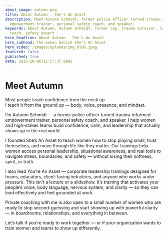 ```yaml
---
about_image: autumn.png
title: About Autumn - She's An Asset
description: Meet Autumn Schmidt, former police officer turned trauma-informed
  empowerment trainer, personal safety coach, and speaker.
keywords: About Autumn, Autumn Schmidt, former cop, trauma survivor, leadership
  coach, safety expert
hero_headline: About Autumn - She's An Asset
hero_subhead: The woman behind She's An Asset
hero_video: /images/uploads/img_8589.jpeg
featured: false
published: true
date: 2025-10-06T11:57:37.889Z
---
```


# Meet Autumn

Most people teach confidence from the neck up.  
I teach it from the ground up — body, voice, presence, and mindset.

I’m Autumn Schmidt — a former police officer turned trauma-informed empowerment trainer, personal safety coach, and speaker. I help women and high-stakes teams build confidence, calm, and leadership that actually shows up in the real world.

I founded She’s An Asset to teach women how to stop playing small, trust themselves, and move through life like they matter. Our trainings help women access personal leadership, situational awareness, and real tools to navigate stress, boundaries, and safety — without losing their softness, spirit, or truth.

I also lead You’re An Asset — corporate leadership trainings designed for teams, educators, client-facing industries, and anyone who works under pressure. This isn’t a lecture or a slideshow. It’s training that activates your people’s voice, body language, nervous system, and clarity — so they can lead effectively and feel grounded at work.

Private coaching with me is also open to a small number of women who are ready to stop second-guessing and start showing up with powerful clarity — in boardrooms, relationships, and everything in between.

Let’s talk if you’re ready to work together — or if your organization wants to train women and teams to show up differently.
